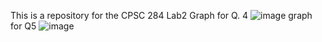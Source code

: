 This is a repository for the CPSC 284 Lab2
 Graph for Q. 4 ![image](https://github.com/Nathan-Holmquist/CPSC-284/assets/163087801/298d5ebc-343b-42bf-a9b8-d483280b8d78)
graph for Q5 ![image](https://github.com/Nathan-Holmquist/CPSC-284/assets/163087801/b2fa5a4d-cd5d-4ec9-b7f6-b4e9d55f80ea)
